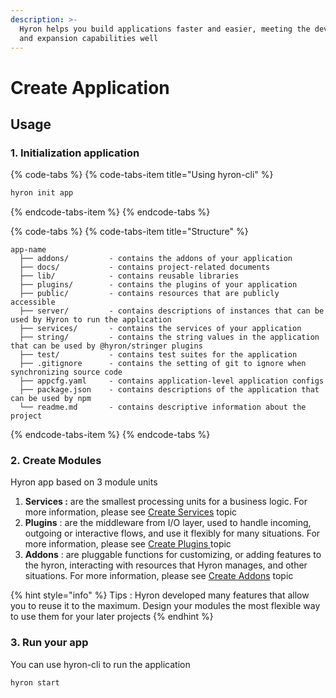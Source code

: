 ```yaml
---
description: >-
  Hyron helps you build applications faster and easier, meeting the development
  and expansion capabilities well
---
```


# Create Application

## Usage

### 1. Initialization application

{% code-tabs %}
{% code-tabs-item title="Using hyron-cli" %}
```bash
hyron init app
```
{% endcode-tabs-item %}
{% endcode-tabs %}

{% code-tabs %}
{% code-tabs-item title="Structure" %}
```text
app-name
  ├── addons/         - contains the addons of your application
  ├── docs/           - contains project-related documents
  ├── lib/            - contains reusable libraries
  ├── plugins/        - contains the plugins of your application
  ├── public/         - contains resources that are publicly accessible
  ├── server/         - contains descriptions of instances that can be used by Hyron to run the application
  ├── services/       - contains the services of your application
  ├── string/         - contains the string values in the application that can be used by @hyron/stringer plugins
  ├── test/           - contains test suites for the application
  ├── .gitignore      - contains the setting of git to ignore when synchronizing source code
  ├── appcfg.yaml     - contains application-level application configs
  ├── package.json    - contains descriptions of the application that can be used by npm
  └── readme.md       - contains descriptive information about the project
```
{% endcode-tabs-item %}
{% endcode-tabs %}

### 2. Create Modules

Hyron app based on 3 module units

1. **Services :** are the smallest processing units for a business logic. For more information, please see [Create Services](create-services.md) topic
2. **Plugins** : are the middleware from I/O layer, used to handle incoming, outgoing or interactive flows, and use it flexibly for many situations. For more information, please see [Create Plugins ](create-services.md)topic
3. **Addons** : are pluggable functions for customizing, or adding features to the hyron, interacting with resources that Hyron manages, and other situations. For more information, please see [Create Addons](create-addons.md) topic

{% hint style="info" %}
Tips : Hyron developed many features that allow you to reuse it to the maximum. Design your modules the most flexible way to use them for your later projects
{% endhint %}

### 3. Run your app

You can use hyron-cli to run the application

```text
hyron start
```

